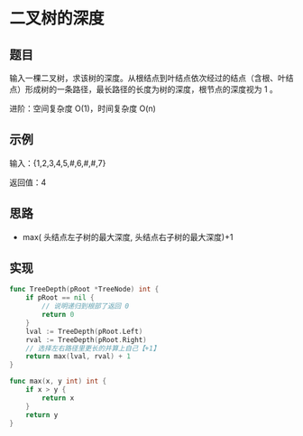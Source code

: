 # 二叉树的深度

## 题目

输入一棵二叉树，求该树的深度。从根结点到叶结点依次经过的结点（含根、叶结点）形成树的一条路径，最长路径的长度为树的深度，根节点的深度视为 1 。

进阶：空间复杂度 O(1)，时间复杂度 O(n)

## 示例

输入：{1,2,3,4,5,#,6,#,#,7}

返回值：4

## 思路

* max( 头结点左子树的最大深度, 头结点右子树的最大深度)+1

## 实现

```go
func TreeDepth(pRoot *TreeNode) int {
	if pRoot == nil {
		// 说明递归到根部了返回 0
		return 0
	}
	lval := TreeDepth(pRoot.Left)
	rval := TreeDepth(pRoot.Right)
	// 选择左右路径里更长的并算上自己【+1】
	return max(lval, rval) + 1
}

func max(x, y int) int {
	if x > y {
		return x
	}
	return y
}
```